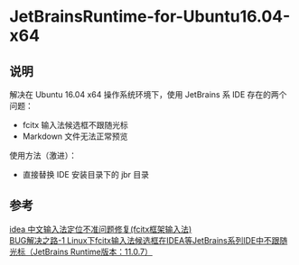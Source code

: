 # JetBrainsRuntime-for-Ubuntu16.04-x64 

## 说明  
解决在 Ubuntu 16.04 x64 操作系统环境下，使用 JetBrains 系 IDE 存在的两个问题： 
  - fcitx 输入法候选框不跟随光标  
  - Markdown 文件无法正常预览  

使用方法（激进）：  
  - 直接替换 IDE 安装目录下的 jbr 目录  

## 参考  
[idea 中文输入法定位不准问题修复(fcitx框架输入法)](https://blog.csdn.net/u011166277/article/details/106287587)  
[BUG解决之路-1 Linux下fcitx输入法候选框在IDEA等JetBrains系列IDE中不跟随光标（JetBrains Runtime版本：11.0.7）](https://blog.csdn.net/qq_41859728/article/details/109187748)  

